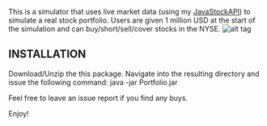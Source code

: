 This is a simulator that uses live market data (using my [JavaStockAPI](https://github.com/nkrishn9/JavaStockAPI)) to simulate a real stock portfolio. 
Users are given 1 million USD at the start of the simulation and can buy/short/sell/cover stocks in the NYSE.
![alt tag](https://github.com/nkrishn9/Stock-Portfolio-Simulator/blob/master/Screenshots/demo.gif)

INSTALLATION
------------
Download/Unzip the this package. 
Navigate into the resulting directory and issue the following command:
java -jar Portfolio.jar

Feel free to leave an issue report if you find any buys.

Enjoy!